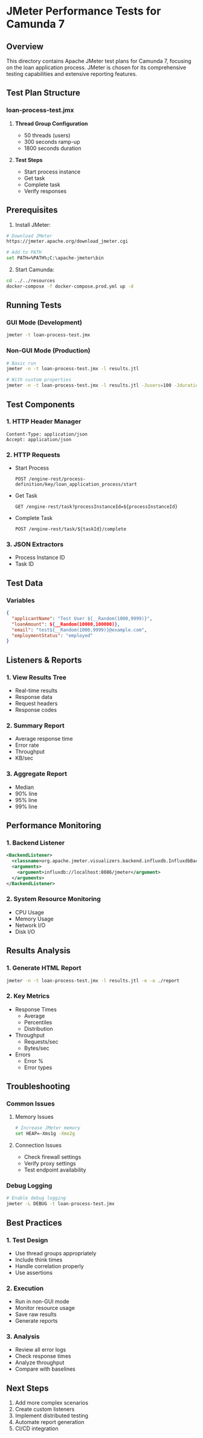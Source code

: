 # JMeter Performance Tests for Camunda 7

## Overview
This directory contains Apache JMeter test plans for Camunda 7, focusing on the loan application process. JMeter is chosen for its comprehensive testing capabilities and extensive reporting features.

## Test Plan Structure

### loan-process-test.jmx
1. **Thread Group Configuration**
   - 50 threads (users)
   - 300 seconds ramp-up
   - 1800 seconds duration

2. **Test Steps**
   - Start process instance
   - Get task
   - Complete task
   - Verify responses

## Prerequisites

1. Install JMeter:
```bash
# Download JMeter
https://jmeter.apache.org/download_jmeter.cgi

# Add to PATH
set PATH=%PATH%;C:\apache-jmeter\bin
```

2. Start Camunda:
```bash
cd ../../resources
docker-compose -f docker-compose.prod.yml up -d
```

## Running Tests

### GUI Mode (Development)
```bash
jmeter -t loan-process-test.jmx
```

### Non-GUI Mode (Production)
```bash
# Basic run
jmeter -n -t loan-process-test.jmx -l results.jtl

# With custom properties
jmeter -n -t loan-process-test.jmx -l results.jtl -Jusers=100 -Jduration=3600
```

## Test Components

### 1. HTTP Header Manager
```
Content-Type: application/json
Accept: application/json
```

### 2. HTTP Requests
- Start Process
  ```
  POST /engine-rest/process-definition/key/loan_application_process/start
  ```
- Get Task
  ```
  GET /engine-rest/task?processInstanceId=${processInstanceId}
  ```
- Complete Task
  ```
  POST /engine-rest/task/${taskId}/complete
  ```

### 3. JSON Extractors
- Process Instance ID
- Task ID

## Test Data

### Variables
```json
{
  "applicantName": "Test User ${__Random(1000,9999)}",
  "loanAmount": ${__Random(10000,100000)},
  "email": "test${__Random(1000,9999)}@example.com",
  "employmentStatus": "employed"
}
```

## Listeners & Reports

### 1. View Results Tree
- Real-time results
- Response data
- Request headers
- Response codes

### 2. Summary Report
- Average response time
- Error rate
- Throughput
- KB/sec

### 3. Aggregate Report
- Median
- 90% line
- 95% line
- 99% line

## Performance Monitoring

### 1. Backend Listener
```xml
<BackendListener>
  <classname>org.apache.jmeter.visualizers.backend.influxdb.InfluxdbBackendListenerClient</classname>
  <arguments>
    <argument>influxdb://localhost:8086/jmeter</argument>
  </arguments>
</BackendListener>
```

### 2. System Resource Monitoring
- CPU Usage
- Memory Usage
- Network I/O
- Disk I/O

## Results Analysis

### 1. Generate HTML Report
```bash
jmeter -n -t loan-process-test.jmx -l results.jtl -e -o ./report
```

### 2. Key Metrics
- Response Times
  - Average
  - Percentiles
  - Distribution
- Throughput
  - Requests/sec
  - Bytes/sec
- Errors
  - Error %
  - Error types

## Troubleshooting

### Common Issues
1. Memory Issues
   ```bash
   # Increase JMeter memory
   set HEAP=-Xms1g -Xmx2g
   ```

2. Connection Issues
   - Check firewall settings
   - Verify proxy settings
   - Test endpoint availability

### Debug Logging
```bash
# Enable debug logging
jmeter -L DEBUG -t loan-process-test.jmx
```

## Best Practices

### 1. Test Design
- Use thread groups appropriately
- Include think times
- Handle correlation properly
- Use assertions

### 2. Execution
- Run in non-GUI mode
- Monitor resource usage
- Save raw results
- Generate reports

### 3. Analysis
- Review all error logs
- Check response times
- Analyze throughput
- Compare with baselines

## Next Steps
1. Add more complex scenarios
2. Create custom listeners
3. Implement distributed testing
4. Automate report generation
5. CI/CD integration